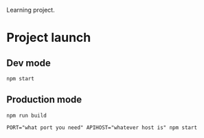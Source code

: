 Learning project.

# Project launch
## Dev mode
`npm start`
## Production mode
`npm run build`

`PORT="what port you need" APIHOST="whatever host is" npm start`
